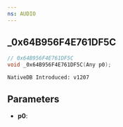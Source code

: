 ```yaml
---
ns: AUDIO
---
```

## _0x64B956F4E761DF5C

```c
// 0x64B956F4E761DF5C
void _0x64B956F4E761DF5C(Any p0);
```

```
NativeDB Introduced: v1207
```

## Parameters
* **p0**:
